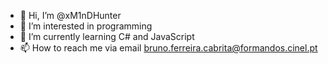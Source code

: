 - 👋 Hi, I’m @xM1nDHunter
- 👀 I’m interested in programming
- 🌱 I’m currently learning C# and JavaScript
- 📫 How to reach me via email bruno.ferreira.cabrita@formandos.cinel.pt

<!---
xM1nDHunter/xM1nDHunter is a ✨ special ✨ repository because its `README.md` (this file) appears on your GitHub profile.
You can click the Preview link to take a look at your changes.
--->
